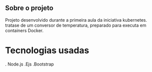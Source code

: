 ## Sobre o projeto
Projeto desenvolvido durante a primeira aula da iniciativa kubernetes. tratase de um conversor de temperatura, preparado para executa em containers Docker.

# Tecnologias usadas
  . Node.js
  .Ejs
  .Bootstrap
